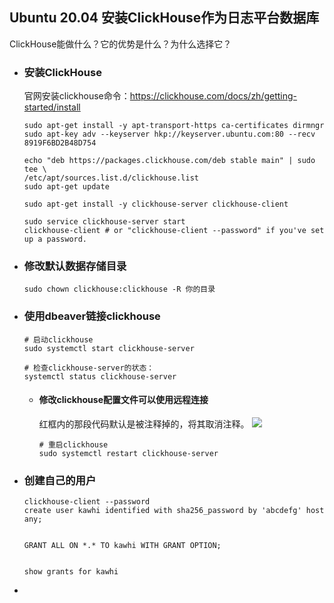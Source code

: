 ##  Ubuntu 20.04 安装ClickHouse作为日志平台数据库
ClickHouse能做什么？它的优势是什么？为什么选择它？



  + ### 安装ClickHouse
    官网安装clickhouse命令：https://clickhouse.com/docs/zh/getting-started/install
    ``` shell
    sudo apt-get install -y apt-transport-https ca-certificates dirmngr
    sudo apt-key adv --keyserver hkp://keyserver.ubuntu.com:80 --recv 8919F6BD2B48D754

    echo "deb https://packages.clickhouse.com/deb stable main" | sudo tee \
    /etc/apt/sources.list.d/clickhouse.list
    sudo apt-get update

    sudo apt-get install -y clickhouse-server clickhouse-client

    sudo service clickhouse-server start
    clickhouse-client # or "clickhouse-client --password" if you've set up a password.
    ```
  + ### 修改默认数据存储目录
    ```
    sudo chown clickhouse:clickhouse -R 你的目录  
    ```    
  + ### 使用dbeaver链接clickhouse
    ``` shell
    # 启动clickhouse
    sudo systemctl start clickhouse-server
    
    # 检查clickhouse-server的状态：
    systemctl status clickhouse-server

    ```
    + #### 修改clickhouse配置文件可以使用远程连接
      红框内的那段代码默认是被注释掉的，将其取消注释。
      ![](https://wangzewei.oss-cn-beijing.aliyuncs.com/images/20220730153942.png)
      ``` shell
      # 重启clickhouse
      sudo systemctl restart clickhouse-server
      ```
  + ### 创建自己的用户
    ``` shell
    clickhouse-client --password
    create user kawhi identified with sha256_password by 'abcdefg' host any;


    GRANT ALL ON *.* TO kawhi WITH GRANT OPTION;


    show grants for kawhi
    ```
  + 